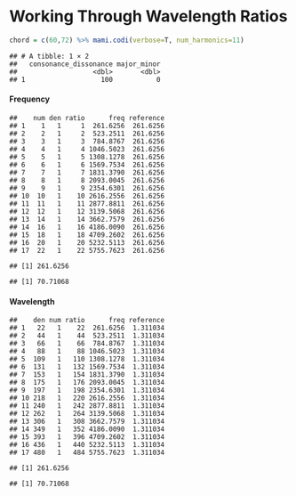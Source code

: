Working Through Wavelength Ratios
================

``` r
chord = c(60,72) %>% mami.codi(verbose=T, num_harmonics=11)
```

    ## # A tibble: 1 × 2
    ##   consonance_dissonance major_minor
    ##                   <dbl>       <dbl>
    ## 1                   100           0

#### Frequency

    ##    num den ratio      freq reference
    ## 1    1   1     1  261.6256  261.6256
    ## 2    2   1     2  523.2511  261.6256
    ## 3    3   1     3  784.8767  261.6256
    ## 4    4   1     4 1046.5023  261.6256
    ## 5    5   1     5 1308.1278  261.6256
    ## 6    6   1     6 1569.7534  261.6256
    ## 7    7   1     7 1831.3790  261.6256
    ## 8    8   1     8 2093.0045  261.6256
    ## 9    9   1     9 2354.6301  261.6256
    ## 10  10   1    10 2616.2556  261.6256
    ## 11  11   1    11 2877.8811  261.6256
    ## 12  12   1    12 3139.5068  261.6256
    ## 13  14   1    14 3662.7579  261.6256
    ## 14  16   1    16 4186.0090  261.6256
    ## 15  18   1    18 4709.2602  261.6256
    ## 16  20   1    20 5232.5113  261.6256
    ## 17  22   1    22 5755.7623  261.6256

    ## [1] 261.6256

    ## [1] 70.71068

#### Wavelength

    ##    den num ratio      freq reference
    ## 1   22   1    22  261.6256  1.311034
    ## 2   44   1    44  523.2511  1.311034
    ## 3   66   1    66  784.8767  1.311034
    ## 4   88   1    88 1046.5023  1.311034
    ## 5  109   1   110 1308.1278  1.311034
    ## 6  131   1   132 1569.7534  1.311034
    ## 7  153   1   154 1831.3790  1.311034
    ## 8  175   1   176 2093.0045  1.311034
    ## 9  197   1   198 2354.6301  1.311034
    ## 10 218   1   220 2616.2556  1.311034
    ## 11 240   1   242 2877.8811  1.311034
    ## 12 262   1   264 3139.5068  1.311034
    ## 13 306   1   308 3662.7579  1.311034
    ## 14 349   1   352 4186.0090  1.311034
    ## 15 393   1   396 4709.2602  1.311034
    ## 16 436   1   440 5232.5113  1.311034
    ## 17 480   1   484 5755.7623  1.311034

    ## [1] 261.6256

    ## [1] 70.71068
